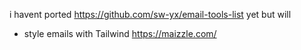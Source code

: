 i havent ported https://github.com/sw-yx/email-tools-list yet but will

- style emails with Tailwind https://maizzle.com/
